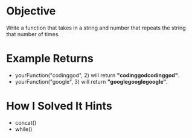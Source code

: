 # Objective

Write a function that takes in a string and number that repeats the string that number of times.

# Example Returns

- yourFunction("codinggod", 2) will return **"codinggodcodinggod"**.
- yourFunction("google", 3) will return **"googlegooglegoogle"**.

# How I Solved It Hints

- concat()
- while()
